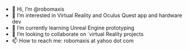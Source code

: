 - 👋 Hi, I’m @robomaxis
- 👀 I’m interested in Virtual Reality and Oculus Quest app and hardware dev
- 🌱 I’m currently learning Unreal Engine prototyping
- 💞️ I’m looking to collaborate on `virtual Reality projects
- 📫 How to reach me: robomaxis at yahoo dot com

<!---
robomaxis/robomaxis is a ✨ special ✨ repository because its `README.md` (this file) appears on your GitHub profile.
You can click the Preview link to take a look at your changes.
--->
